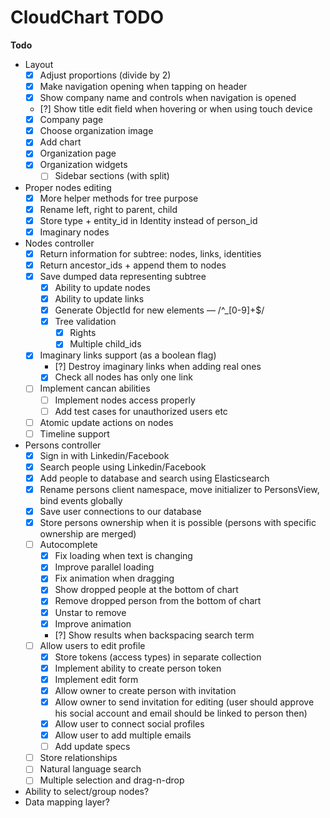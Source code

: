 # CloudChart TODO

**Todo**

- Layout
  - [x] Adjust proportions (divide by 2)
  - [x] Make navigation opening when tapping on header
  - [x] Show company name and controls when navigation is opened
  - [?] Show title edit field when hovering or when using touch device
  - [x] Company page
  - [x] Choose organization image
  - [x] Add chart
  - [x] Organization page
  - [x] Organization widgets
  	- [ ] Sidebar sections (with split)
  	
- Proper nodes editing
  - [x] More helper methods for tree purpose
  - [x] Rename left, right to parent, child
  - [x] Store type + entity_id in Identity instead of person_id
  - [x] Imaginary nodes
- Nodes controller
  - [x] Return information for subtree: nodes, links, identities
  - [x] Return ancestor_ids + append them to nodes
  - [x] Save dumped data representing subtree
    - [x] Ability to update nodes
    - [x] Ability to update links
    - [x] Generate ObjectId for new elements — /^_[0-9]+$/
    - [x] Tree validation
      - [x] Rights
      - [x] Multiple child_ids
  - [x] Imaginary links support (as a boolean flag)
    - [?] Destroy imaginary links when adding real ones
    - [x] Check all nodes has only one link
  - [ ] Implement cancan abilities
    - [ ] Implement nodes access properly
    - [ ] Add test cases for unauthorized users etc
  - [ ] Atomic update actions on nodes
  - [ ] Timeline support
- Persons controller
  - [x] Sign in with Linkedin/Facebook
  - [x] Search people using Linkedin/Facebook
  - [x] Add people to database and search using Elasticsearch
  - [x] Rename persons client namespace, move initializer to PersonsView, bind 	events globally
  - [x] Save user connections to our database
  - [x] Store persons ownership when it is possible (persons with specific ownership are merged)
  - [ ] Autocomplete
    - [x] Fix loading when text is changing
    - [x] Improve parallel loading
    - [x] Fix animation when dragging
    - [x] Show dropped people at the bottom of chart
    - [x] Remove dropped person from the bottom of chart
    - [x] Unstar to remove
    - [x] Improve animation
    - [?] Show results when backspacing search term
  - [ ] Allow users to edit profile
    - [x] Store tokens (access types) in separate collection
    - [x] Implement ability to create person token
    - [x] Implement edit form
    - [x] Allow owner to create person with invitation
    - [x] Allow owner to send invitation for editing (user should approve his social account and email should be linked to person then)
    - [x] Allow user to connect social profiles
    - [x] Allow user to add multiple emails
    - [ ] Add update specs
  - [ ] Store relationships
  - [ ] Natural language search
  - [ ] Multiple selection and drag-n-drop
- Ability to select/group nodes?
- Data mapping layer?
